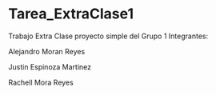 # Tarea\_ExtraClase1

Trabajo Extra Clase proyecto simple del Grupo 1
Integrantes:

Alejandro Moran Reyes

Justin Espinoza Martinez

Rachell Mora Reyes



